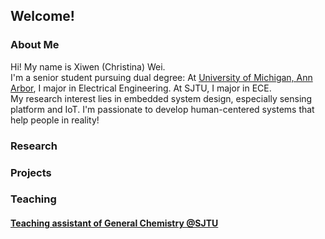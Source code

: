 ## Welcome!

### About Me
Hi! My name is Xiwen (Christina) Wei. \
I'm a senior student pursuing dual degree: At [University of Michigan, Ann Arbor](https://eecs.engin.umich.edu/), I major in Electrical Engineering. At SJTU, I major in ECE. \
My research interest lies in embedded system design, especially sensing platform and IoT. I'm passionate to develop human-centered systems that help people in reality!
### Research

### Projects

### Teaching
#### [Teaching assistant of General Chemistry @SJTU](https://github.com/Christina200/VC210-Recitation-Class)
